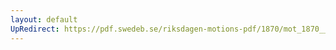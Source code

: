 ```yaml
---
layout: default
UpRedirect: https://pdf.swedeb.se/riksdagen-motions-pdf/1870/mot_1870__fk__00016/mot_1870__fk__00016_001.pdf
---
```


